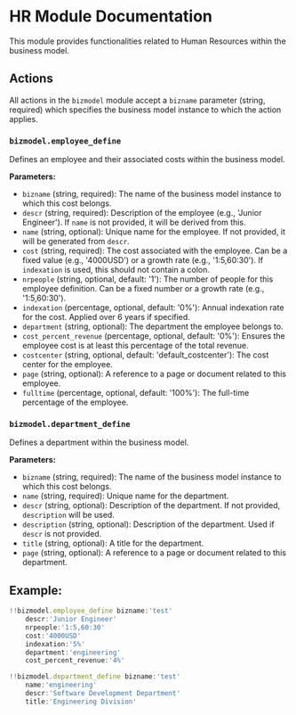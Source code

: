 # HR Module Documentation

This module provides functionalities related to Human Resources within the business model.

## Actions

All actions in the `bizmodel` module accept a `bizname` parameter (string, required) which specifies the business model instance to which the action applies.

### `bizmodel.employee_define`

Defines an employee and their associated costs within the business model.

**Parameters:**

* `bizname` (string, required): The name of the business model instance to which this cost belongs.
*   `descr` (string, required): Description of the employee (e.g., 'Junior Engineer'). If `name` is not provided, it will be derived from this.
*   `name` (string, optional): Unique name for the employee. If not provided, it will be generated from `descr`.
*   `cost` (string, required): The cost associated with the employee. Can be a fixed value (e.g., '4000USD') or a growth rate (e.g., '1:5,60:30'). If `indexation` is used, this should not contain a colon.
*   `nrpeople` (string, optional, default: '1'): The number of people for this employee definition. Can be a fixed number or a growth rate (e.g., '1:5,60:30').
*   `indexation` (percentage, optional, default: '0%'): Annual indexation rate for the cost. Applied over 6 years if specified.
*   `department` (string, optional): The department the employee belongs to.
*   `cost_percent_revenue` (percentage, optional, default: '0%'): Ensures the employee cost is at least this percentage of the total revenue.
*   `costcenter` (string, optional, default: 'default_costcenter'): The cost center for the employee.
*   `page` (string, optional): A reference to a page or document related to this employee.
*   `fulltime` (percentage, optional, default: '100%'): The full-time percentage of the employee.


### `bizmodel.department_define`

Defines a department within the business model.

**Parameters:**

* `bizname` (string, required): The name of the business model instance to which this cost belongs.
*   `name` (string, required): Unique name for the department.
*   `descr` (string, optional): Description of the department. If not provided, `description` will be used.
*   `description` (string, optional): Description of the department. Used if `descr` is not provided.
*   `title` (string, optional): A title for the department.
*   `page` (string, optional): A reference to a page or document related to this department.

## **Example:**

```js
!!bizmodel.employee_define bizname:'test' 
    descr:'Junior Engineer'
    nrpeople:'1:5,60:30'
    cost:'4000USD'
    indexation:'5%'
    department:'engineering'
    cost_percent_revenue:'4%'

!!bizmodel.department_define bizname:'test' 
    name:'engineering'
    descr:'Software Development Department'
    title:'Engineering Division'

```

